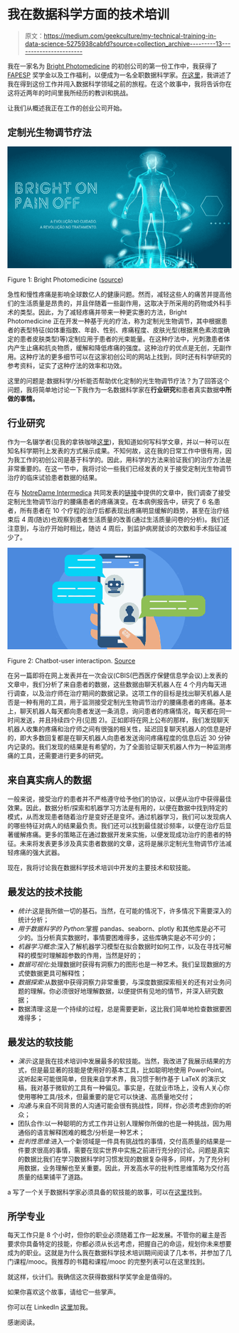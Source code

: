 # 我在数据科学方面的技术培训

> 原文：<https://medium.com/geekculture/my-technical-training-in-data-science-5275938cabfd?source=collection_archive---------13----------------------->

我在一家名为 [Bright Photomedicine](https://brightmed.com.br/) 的初创公司的第一份工作中，我获得了 [FAPESP](https://fapesp.br/) 奖学金以及工作福利，以便成为一名全职数据科学家。[在这里](/@vagnerzeizer/from-academia-to-industry-how-a-physicist-turned-into-a-data-scientist-ffe6179eb689)，我讲述了我在得到这份工作并闯入数据科学领域之前的旅程。在这个故事中，我将告诉你在这将近两年的时间里我所经历的教训和挑战。

让我们从概述我正在工作的创业公司开始。

## 定制光生物调节疗法

![](img/3b5f3cf4011be1b72392c9ead22673f4.png)

Figure 1: Bright Photomedicine ([source](https://brightmed.com.br/))

急性和慢性疼痛是影响全球数亿人的健康问题。然而，减轻这些人的痛苦并提高他们的生活质量是昂贵的，并且伴随着一些副作用，这取决于所采用的药物或外科手术的类型。因此，为了减轻疼痛并带来一种更实惠的方法，Bright Photomedicine 正在开发一种基于光的疗法，称为定制光生物调节，其中根据患者的表型特征(如体重指数、年龄、性别、疼痛程度、皮肤光型(根据黑色素浓度确定的患者皮肤类型)等)定制应用于患者的光束能量。在这种疗法中，光刺激患者体内产生止痛和抗炎物质，缓解和降低疼痛的强度。这种治疗的优点是无创，无副作用。这种疗法的更多细节可以在这家初创公司的网站上找到，同时还有科学研究的参考资料，证实了这种疗法的效率和功效。

这里的问题是:数据科学/分析能否帮助优化定制的光生物调节疗法？为了回答这个问题，我将简单地讨论一下我作为一名数据科学家在**行业研究**和患者真实数据**中所做的事情。**

## 行业研究

作为一名辍学者(见我的拿铁咖啡[这里](http://buscatextual.cnpq.br/buscatextual/visualizacv.do?id=K4209360H2&tokenCaptchar=03AD1IbLDk3mXfOWhaPAKaGijKq6o1U4vkWvImQ2FVImHbt6VSPUQfPmBmIaQE3GKeRtm82xZA3KXjlTOy1sCu9-pGNvEBCg1bJORoUTZjVOuBEWVtl9iKuFWd_DsfRGX_3EGOzG6CWaze_8ws6fhgS05uelP6_hjPP9_Z5sbIrsYpUeTEt4Z8zrsWuJsosmQJy2ZAzwaQ3SbJz8i01-HFrwGsj9j_8YwJ9Ff8KuGQYWdDdY4Y3IM7bAauCiA8pISaczwAUPJ2tkXNbJQfWjbbfDjkEHUk8hjZgIRHSq10RZyL1etxjtprzSq2oZQmuXt2MjFMoI-haAwfq-MPKLq7A0dt6Nt4posz9PSbDYAjrZBbWGA3YfFQqUH3KYa90MVgYVxAcCvEdxDbkNhAI-UY18-tFFgB1PzbEhn6-GUDu1KVz1MYgHyV-NYrjMnB1SnGTGgSJJZZhbHfkW_scsqqKf-FiIj6xYWKHvgqNPji8mJ6RCRl_-b0A3as4A-lTEx4oK-moWE63UQhyVRgr_Fkugcm_APQOARZPXhZB4UZXy4iyz9eOzClvic))，我知道如何写科学文章，并以一种可以在知名科学期刊上发表的方式展示成果。不知何故，这在我的日常工作中很有用，因为我工作的初创公司是基于科学的。因此，用科学的方法来验证我们的治疗方法是非常重要的。在这一节中，我将讨论一些我们已经发表的关于接受定制光生物调节治疗的临床试验患者数据的结果。

在与 [NotreDame Intermedica](https://gndisul.com.br/campanhasul/?campanha=SCH-14985&gclid=Cj0KCQiA-oqdBhDfARIsAO0TrGFhgfzERj3AgSLo75fnvzzLQ4J5-PWm6xSKopj7D4F8JjTMnlMlLewaAp7PEALw_wcB) 共同发表的[链接](https://rsdjournal.org/index.php/rsd/article/view/34954)中提供的文章中，我们调查了接受定制光生物调节治疗的腰痛患者的疼痛演变。在本病例报告中，研究了 6 名患者，所有患者在 10 个疗程的治疗后都表现出疼痛明显缓解的趋势，甚至在治疗结束后 4 周(随访)也观察到患者生活质量的改善(通过生活质量问卷的分析)。我们还注意到，与治疗开始时相比，随访 4 周后，到监护病房就诊的次数和手术指征减少了。

![](img/758eb3261e2ff2e669a60d11f2c6f27c.png)

Figure 2: Chatbot-user interactipon. [Source](https://uxplanet.org/3-steps-to-grow-chatbot-user-engagement-w-personalization-7d29e70c87ee)

在另一篇即将在网上发表并在一次会议(CBIS(巴西医疗保健信息学会议)上发表的文章中，我们分析了来自患者的数据，这些数据由聊天机器人在 4 个月内每天进行调查，以及治疗师在治疗期间的数据记录。这项工作的目标是找出聊天机器人是否是一种有用的工具，用于监测接受定制光生物调节治疗的腰痛患者的疼痛。基本上，聊天机器人每天都向患者发送一条消息，询问患者的疼痛情况，每天都在同一时间发送，并且持续四个月(见图 2)。正如即将在网上公布的那样，我们发现聊天机器人收集的疼痛和治疗师之间有很强的相关性，延迟回复聊天机器人的信息是好的，即大多数回复都是在聊天机器人向患者发送询问疼痛程度的信息后近 30 分钟内记录的。我们发现的结果是有希望的，为了全面验证聊天机器人作为一种监测疼痛的工具，还需要进行更多的研究。

## 来自真实病人的数据

一般来说，接受治疗的患者并不严格遵守给予他们的协议，以便从治疗中获得最佳效果。因此，数据分析/探索和机器学习方法是有用的，以便在数据中找到特定的模式，从而发现患者随着治疗是变好还是变坏。通过机器学习，我们可以发现病人的哪些特征对病人的结果最负责。我们还可以找到最佳就诊频率，以便在治疗后显著缓解疼痛。更多的策略正在通过数据开发来实施，以便发现成功治疗的患者的特征。未来将发表更多涉及真实患者数据的文章，这将是展示定制光生物调节疗法减轻疼痛的强大武器。

现在，我将讨论我在数据科学技术培训中开发的主要技术和软技能。

## 最发达的技术技能

*   *统计*:这是我所做一切的基石。当然，在可能的情况下，许多情况下需要深入的统计分析；
*   *用于数据科学的 Python*:掌握 pandas、seaborn、plotly 和其他库是必不可少的。当分析真实数据时，事情要困难得多，这些库确实是必不可少的；
*   *机器学习概念*:深入了解机器学习模型在拟合数据时如何工作，以及在寻找可解释的模型时理解超参数的作用，当然是好的；
*   *数据可视化*:处理数据时获得有洞察力的图形也是一种艺术。我们呈现数据的方式使数据更具可解释性；
*   *数据探索*:从数据中获得洞察力非常重要，与深度数据探索相关的还有对业务问题的理解。你必须很好地理解数据，以便提供有见地的情节，并深入研究数据；
*   数据清理:这是一个持续的过程，总是需要更新，这比我们简单地检查数据要困难得多；

## 最发达的软技能

*   *演示*:这是我在技术培训中发展最多的软技能。当然，我改进了我展示结果的方式，但是最显著的技能是使用好的基本工具，比如聪明地使用 PowerPoint。这听起来可能很简单，但我来自学术界，我习惯于制作基于 LaTeX 的演示文稿，我对基于微软的工具有一种偏见。事实是，在就业市场上，没有人关心你使用哪种工具/技术，但最重要的是它可以快速、高质量地交付；
*   *沟通*:与来自不同背景的人沟通可能会很有挑战性，同样，你必须考虑到你的听众；
*   团队合作:以一种聪明的方式工作并让别人理解你所做的也是一种挑战，因为用通俗的语言解释困难的概念/分析是一种艺术；
*   *批判性思维*:进入一个新领域是一件具有挑战性的事情，交付高质量的结果是一件要求很高的事情，需要在现实世界中实施之前进行充分的讨论。问题是真实的数据比我们在学习数据科学时习惯发现的数据复杂得多，同样，为了充分利用数据，业务理解也至关重要。因此，开发高水平的批判性思维策略为交付高质量的结果铺平了道路。

a 写了一个关于数据科学家必须具备的软技能的故事，可以在[这里](/@vagnerzeizer/soft-skills-for-data-scientists-dea74eff9efb)找到。

## 所学专业

每天工作只是 8 个小时，但你的职业必须随着工作一起发展。不管你的雇主是否要求你具备特定的技能，你都必须从长远考虑，把握自己的命运，规划你未来想要成为的职业。这就是为什么我在数据科学技术培训期间阅读了几本书，并参加了几门课程/mooc。我推荐的书籍和课程/mooc 的完整列表可以在这里找到。

就这样，伙计们。我确信这次获得数据科学奖学金是值得的。

如果你喜欢这个故事，请给它一些掌声。

你可以在 LinkedIn [这里](https://www.linkedin.com/in/vagner-zeizer-carvalho-paes-31494b43/)加我。

感谢阅读。
